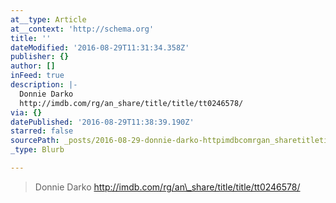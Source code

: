 ```yaml
---
at__type: Article
at__context: 'http://schema.org'
title: ''
dateModified: '2016-08-29T11:31:34.358Z'
publisher: {}
author: []
inFeed: true
description: |-
  Donnie Darko
  http://imdb.com/rg/an_share/title/title/tt0246578/
via: {}
datePublished: '2016-08-29T11:38:39.190Z'
starred: false
sourcePath: _posts/2016-08-29-donnie-darko-httpimdbcomrgan_sharetitletitlett02465.md
_type: Blurb

---
```

> Donnie Darko
> http://imdb.com/rg/an\_share/title/title/tt0246578/